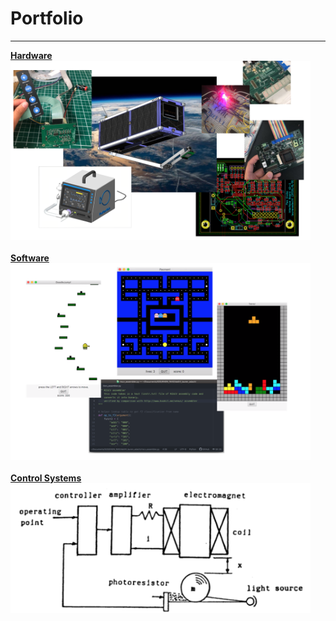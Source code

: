 # Portfolio
---
<p style="text-align:center">
<b>

<a href="https://lauren-adachi.github.io/hardware.html">Hardware</a>
<img src="images/Hardware2.png?raw=true" style="width:480px;">
<br>
<br>
<a href="https://lauren-adachi.github.io/software.html">Software</a>
<img src="images/Software2.png?raw=true" style="width:480px;">
<br>
<br>
<a href="https://lauren-adachi.github.io/control_systems.html">Control Systems</a>
<img src="images/ControlSystems.png?raw=true" style="width:480px;">
</b>
</p>
